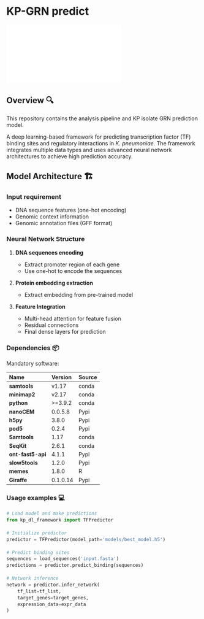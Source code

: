 # KP-GRN predict

![model](figures/TFBS.pdf)

## Overview 🔍
This repository contains the analysis pipeline and KP isolate GRN prediction model.

A deep learning-based framework for predicting transcription factor (TF) binding sites and regulatory interactions in *K. pneumoniae*. The framework integrates multiple data types and uses advanced neural network architectures to achieve high prediction accuracy.

## Model Architecture 🏗️
### Input requirement
- DNA sequence features (one-hot encoding)
- Genomic context information
- Genomic annotation files (GFF format)

### Neural Network Structure
1. **DNA sequences encoding**
   - Extract promoter region of each gene
   - Use one-hot to encode the sequences

2. **Protein embedding extraction**
   - Extract embedding from pre-trained model

3. **Feature Integration**
   - Multi-head attention for feature fusion
   - Residual connections
   - Final dense layers for prediction

### Dependencies 📦

Mandatory software:

| Name         | Version  | Source|
|:-------------|:---------|:--------|
| **samtools** | v1.17    |conda|
| **minimap2** | v2.17    |conda|
| **python**   | \>=3.9.2 |conda|
| **nanoCEM**  | 0.0.5.8  |Pypi|
| **h5py**  | 3.8.0  |Pypi|
| **pod5**  | 0.2.4  |Pypi|
| **Samtools**  | 1.17  |conda|
| **SeqKit**  | 2.6.1  |conda|
| **ont-fast5-api**  | 4.1.1  |Pypi|
| **slow5tools**  | 1.2.0  |Pypi|
| **memes**  | 1.8.0  |R|
| **Giraffe**  | 0.1.0.14  |Pypi|

### Usage examples 💻
```python
# Load model and make predictions
from kp_dl_framework import TFPredictor

# Initialize predictor
predictor = TFPredictor(model_path='models/best_model.h5')

# Predict binding sites
sequences = load_sequences('input.fasta')
predictions = predictor.predict_binding(sequences)

# Network inference
network = predictor.infer_network(
    tf_list=tf_list,
    target_genes=target_genes,
    expression_data=expr_data
)
```
